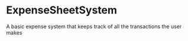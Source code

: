 # ExpenseSheetSystem
A basic expense system that keeps track of all the transactions the user makes
